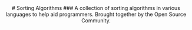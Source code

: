 <center>
# Sorting Algorithms
### A collection of sorting algorithms in various languages to help aid programmers. Brought together by the Open Source Community.
</center>
